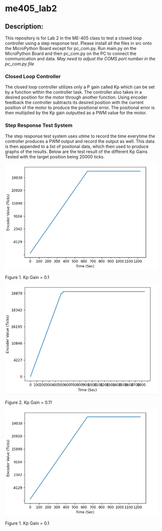 # me405_lab2
## Description:
This repository is for Lab 2 in the ME-405 class to test a closed loop controller using a step response test.
Please install all the files in src onto the MicroPython Board except for pc_com.py.
Run main.py on the MicroPython Board and then pc_com.py on the PC to connect the communication and data.
*May need to adjust the COMS port number in the pc_com.py file*

### Closed Loop Controller
The closed loop controller utilizes only a P gain called Kp which can be set by a function within the controller task.
The controller also takes in a desired position for the motor through another function.
Using encoder feedback the controller subtracts its desired position with the current position of the motor to produce the positional error.
The positional error is then multiplied by the Kp gain outputted as a PWM value for the motor.

### Step Response Test System
The step response test system uses utime to record the time everytime the controller produces a PWM output and record the output as well.
This data is then appended to a list of positonal data, which then used to produce graphs of the results.
Below are the test result of the different Kp Gains Tested with the target position being 20000 ticks.


![gain_test1](gain0.1.png)

Figure 1. Kp Gain = 0.1

![gain_test](gain0.01.png)

Figure 2. Kp Gain = 0.11

![gain_test](gain0.1.png)

Figure 1. Kp Gain = 0.1

